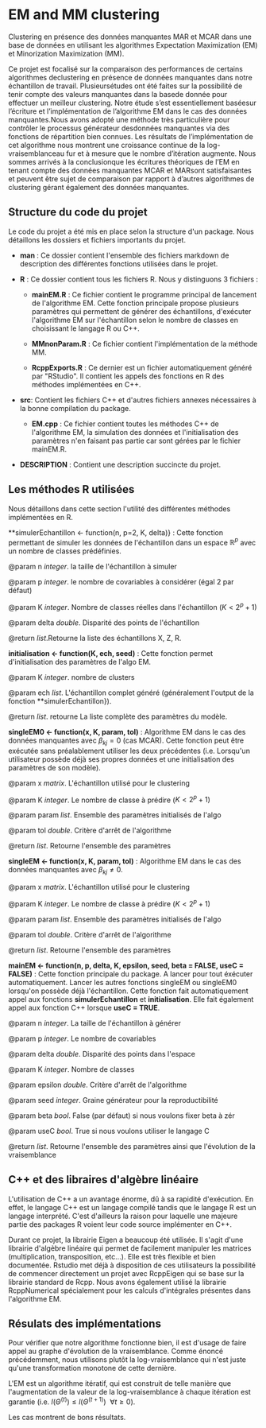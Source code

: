 # EM and MM clustering

Clustering en présence des données manquantes MAR et MCAR dans une base de données en utilisant les algorithmes Expectation Maximization (EM) et Minorization Maximization (MM).

Ce projet est focalisé sur la comparaison des performances de certains algorithmes declustering  en  présence  de données  manquantes  dans  notre  échantillon  de  travail.  Plusieursétudes ont été faites sur la possibilité de tenir compte des valeurs manquantes dans la basede donnée pour effectuer un meilleur clustering. Notre étude s’est essentiellement baséesur l’écriture et l’implémentation de l’algorithme EM dans le cas des données manquantes.Nous avons adopté une méthode très particulière pour contrôler le processus générateur desdonnées manquantes via des fonctions de répartition bien connues. Les résultats de l’implémentation de cet algorithme nous montrent une croissance continue de la log-vraisemblanceau fur et à mesure que le nombre d’itération augmente. Nous sommes arrivés à la conclusionque les écritures théoriques de l’EM en tenant compte des données manquantes MCAR et MARsont satisfaisantes et peuvent être sujet de comparaison par rapport à d’autres algorithmes de clustering gérant également des données manquantes.

## Structure du code du projet
Le code du projet a été mis en place selon la structure d'un package. Nous détaillons les dossiers et fichiers importants du projet.


- **man** :  Ce dossier contient l'ensemble des fichiers markdown de description des différentes fonctions utilisées dans le projet.

- **R** : Ce dossier contient tous les fichiers R. Nous y distinguons 3 fichiers :

  - **mainEM.R** : Ce fichier contient le programme principal de lancement de l'algorithme EM. Cette fonction principale propose plusieurs paramètres qui permettent de générer des échantillons, d'exécuter l'algorithme EM sur l'échantillon selon le nombre de classes en choisissant le langage R ou C++.

  - **MMnonParam.R** : Ce fichier contient l'implémentation de la méthode MM.

  - **RcppExports.R** : Ce dernier est un fichier automatiquement généré par "RStudio". Il contient les appels des      fonctions en R des méthodes implémentées en C++.


- **src**: Contient les fichiers C++ et d'autres fichiers annexes nécessaires  à la bonne compilation du package.

  - **EM.cpp** : Ce fichier contient toutes les méthodes C++ de l'algorithme EM, la simulation des données et l'initialisation des paramètres n'en faisant pas partie car sont gérées par le fichier mainEM.R.


- **DESCRIPTION** : Contient une description succincte  du projet.



## Les méthodes R utilisées
Nous détaillons dans cette section l'utilité des différentes méthodes implémentées en R.


**simulerEchantillon <- function(n, p=2, K, delta)} : Cette fonction permettant de simuler les données de l'échantillon dans un espace $`\mathbb{R}^p`$ avec un nombre de classes prédéfinies.

@param n *integer*. la taille de l'échantillon à simuler 

@param p *integer*. le nombre de covariables à considérer (égal 2 par défaut)

@param K *integer*. Nombre de classes réelles dans l'échantillon ($`K < 2^p+1`$)

@param delta *double*. Disparité des points de l'échantillon

@return *list*.Retourne la liste des échantillons X, Z, R.




**initialisation <- function(K, ech, seed)** : Cette fonction permet d'initialisation des paramètres de l'algo EM.

@param K *integer*. nombre de clusters

@param ech *list*. L'échantillon complet généré (généralement l'output de la fonction **simulerEchantillon}).

@return *list*. retourne La liste complète des paramètres du modèle.



**singleEM0 <- function(x, K, param, tol)** : Algorithme EM dans le cas des données manquantes avec $`\beta_{kj}=0`$ (cas MCAR). Cette fonction peut être exécutée sans préalablement utiliser les deux précédentes (i.e. Lorsqu'un utilisateur possède déjà ses propres données et une initialisation des paramètres de son modèle).

@param x *matrix*. L'échantillon utilisé pour le clustering

@param K *integer*. Le nombre de classe à prédire ($`K < 2^p+1`$)

@param param *list*. Ensemble des paramètres initialisés de l'algo

@param tol *double*. Critère d'arrêt de l'algorithme

@return *list*. Retourne l'ensemble des paramètres


**singleEM <- function(x, K, param, tol)** : Algorithme EM dans le cas des données manquantes avec $`\beta_{kj}\neq 0`$.

@param x *matrix*. L'échantillon utilisé pour le clustering

@param K *integer*. Le nombre de classe à prédire ($`K < 2^p+1`$)

@param param *list*. Ensemble des paramètres initialisés de l'algo

@param tol *double*. Critère d'arrêt de l'algorithme

@return *list*. Retourne l'ensemble des paramètres



**mainEM <- function(n, p, delta, K, epsilon, seed, beta = FALSE, useC = FALSE)** : Cette fonction principale du package. A lancer pour tout éxécuter automatiquement. Lancer les autres fonctions singleEM ou singleEM0 lorsqu'on possède déjà l'échantillon. Cette fonction fait automatiquement appel aux fonctions **simulerEchantillon** et **initialisation**. Elle fait également appel aux fonction C++ lorsque **useC = TRUE**.

@param n *integer*. La taille de l'échantillon à générer

@param p *integer*. Le nombre de covariables

@param delta *double*. Disparité des points dans l'espace

@param K *integer*. Nombre de classes

@param epsilon *double*. Critère d'arrêt de l'algorithme

@param seed *integer*. Graine générateur pour la reproductibilité

@param beta *bool*. False (par défaut) si nous voulons fixer beta à zér

@param useC *bool*. True si nous voulons utiliser le langage C

@return *list*. Retourne l'ensemble des paramètres ainsi que l'évolution de la vraisemblance




## C++ et des libraires d'algèbre linéaire
L'utilisation de C++ a un avantage énorme, dû à sa rapidité d'exécution. En effet, le langage C++ est un langage compilé tandis que le langage R est un langage interprété. C'est d'ailleurs la raison pour laquelle une majeure partie des packages R voient leur code source implémenter en C++.

Durant ce projet, la librairie Eigen a beaucoup été utilisée. Il s'agit d'une librairie d'algèbre linéaire qui permet de facilement manipuler les matrices (multiplication, transposition, etc...). Elle est très flexible et bien documentée. Rstudio met déjà à disposition de ces utilisateurs la possibilité de commencer directement un projet avec RcppEigen qui se base sur la librairie standard de Rcpp. Nous avons également utilisé la librairie RcppNumerical spécialement pour les calculs d'intégrales présentes dans l'algorithme EM.

## Résulats des implémentations

Pour vérifier que notre algorithme fonctionne bien, il est d'usage de faire appel au graphe d'évolution de la vraisemblance. Comme énoncé précédemment, nous utilisons plutôt la log-vraisemblance qui n'est juste qu'une transformation monotone de cette dernière.

L'EM est un algorithme itératif, qui est construit de telle manière que l'augmentation de la valeur de la log-vraisemblance à chaque itération est garantie (i.e. $`l(\Theta^{(t)}) \leq l(\Theta^{(t+1)}) ~~ \forall t \geq 0`$).

Les cas montrent de bons résultats.

